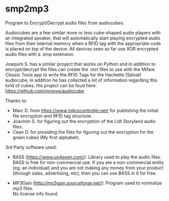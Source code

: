 # smp2mp3
Program to Encrypt/Decrypt audio files from audiocubes.

Audiocubes are a few similar more or less cube-shaped audio players with an integrated speaker, that will automatically start playing encrypted audio files from their internal memory when a RFID tag with the appropriate code is placed on top of the device. All devices seen so far use XOR encrypted audio files with a .smp extension.

Joaquim S. has a similar proyect that works on Python and in addition to encrypt/decrypt the files can create the .mct files to use with the Mifare Classic Tools app to write the RFID Tags for the Hachette (Salvat) audiocube, in addition he has collected a lot of information regarding this kind of cubes.
His project can be foud here: https://github.com/oyooyo/audiocube

Thanks to:  
- Marc D. from https://www.mikrocontroller.net/ for publishing the initial file encryption and RFID tag structure.  
- Joachim S. for figuring out the encryption of the Lidl Storyland audio files.  
- Cean D. for providing the files for figuring out the encryption for the green cubes (My first alphabet).

3rd Party software used:  

- BASS (https://www.un4seen.com/): Library used to play the audio files.  
BASS is free for non-commercial use. If you are a non-commercial entity (eg. an individual) and you are not making any money from your product (through sales, advertising, etc), then you can use BASS in it for free.  

- MP3Gain (http://mp3gain.sourceforge.net/): Program used to normalize mp3 files.  
No license info found.

